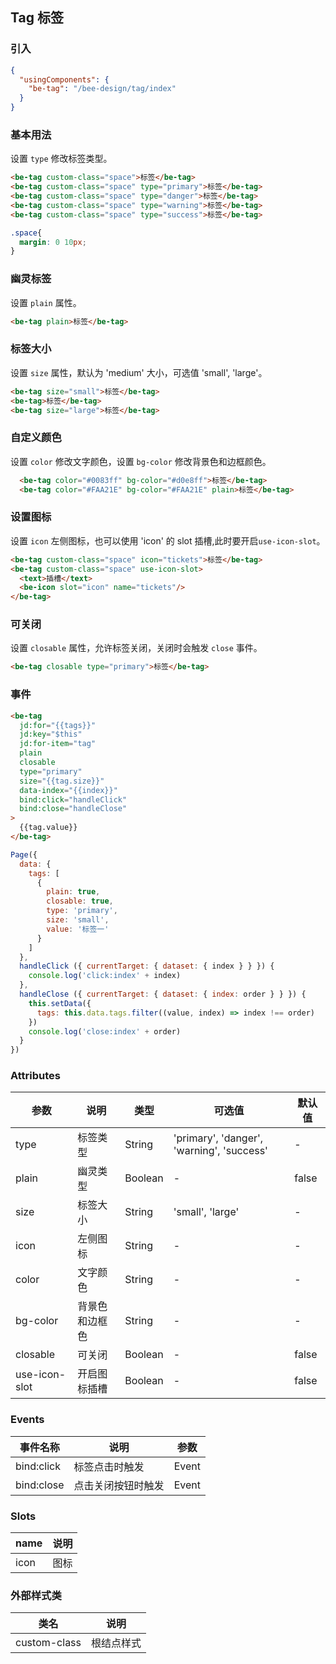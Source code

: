 ## Tag 标签

### 引入

```json
{
  "usingComponents": {
    "be-tag": "/bee-design/tag/index"
  }
}
```

### 基本用法

设置 `type` 修改标签类型。

```html
<be-tag custom-class="space">标签</be-tag>
<be-tag custom-class="space" type="primary">标签</be-tag>
<be-tag custom-class="space" type="danger">标签</be-tag>
<be-tag custom-class="space" type="warning">标签</be-tag>
<be-tag custom-class="space" type="success">标签</be-tag>
```
```css
.space{
  margin: 0 10px;
}
```
### 幽灵标签

设置 `plain` 属性。

```html
<be-tag plain>标签</be-tag>
```

### 标签大小

设置 `size` 属性，默认为 'medium' 大小，可选值 'small', 'large'。

```html
<be-tag size="small">标签</be-tag>
<be-tag>标签</be-tag>
<be-tag size="large">标签</be-tag>
```

### 自定义颜色

设置 `color` 修改文字颜色，设置 `bg-color` 修改背景色和边框颜色。

```html
  <be-tag color="#0083ff" bg-color="#d0e8ff">标签</be-tag>
  <be-tag color="#FAA21E" bg-color="#FAA21E" plain>标签</be-tag>
```

### 设置图标

设置 `icon` 左侧图标，也可以使用 'icon' 的 slot 插槽,此时要开启`use-icon-slot`。

```html
<be-tag custom-class="space" icon="tickets">标签</be-tag>
<be-tag custom-class="space" use-icon-slot>
  <text>插槽</text>
  <be-icon slot="icon" name="tickets"/>
</be-tag>
```

### 可关闭

设置 `closable` 属性，允许标签关闭，关闭时会触发 `close` 事件。
```html
<be-tag closable type="primary">标签</be-tag>
```

### 事件
```html
<be-tag
  jd:for="{{tags}}"
  jd:key="$this"
  jd:for-item="tag"
  plain
  closable
  type="primary"
  size="{{tag.size}}"
  data-index="{{index}}"
  bind:click="handleClick"
  bind:close="handleClose"
>
  {{tag.value}}
</be-tag>
```
```javascript
Page({
  data: {
    tags: [
      {
        plain: true,
        closable: true,
        type: 'primary',
        size: 'small',
        value: '标签一'
      }
    ]
  },
  handleClick ({ currentTarget: { dataset: { index } } }) {
    console.log('click:index' + index)
  },
  handleClose ({ currentTarget: { dataset: { index: order } } }) {
    this.setData({
      tags: this.data.tags.filter((value, index) => index !== order)
    })
    console.log('close:index' + order)
  }
})
```

### Attributes

| 参数      | 说明                                 | 类型      | 可选值       | 默认值   |
|---------- |------------------------------------ |---------- |------------- |-------- |
| type | 标签类型 | String | 'primary', 'danger', 'warning', 'success' | - | - |
| plain | 幽灵类型 | Boolean | - | false |
| size | 标签大小 | String | 'small', 'large' | - |
| icon | 左侧图标 | String | - | - |
| color | 文字颜色 | String | - | - |
| bg-color | 背景色和边框色 | String | - | - |
| closable | 可关闭 | Boolean | - | false |
| use-icon-slot | 开启图标插槽 | Boolean | - | false |



### Events

| 事件名称      | 说明                                 | 参数     |
|------------- |------------------------------------ |--------- |
| bind:click | 标签点击时触发 | Event |
| bind:close | 点击关闭按钮时触发 | Event |

### Slots

| name      | 说明       |
|------------- |----------- |
| icon | 图标 |

### 外部样式类

| 类名     | 说明                |
|---------|---------------------|
| custom-class | 根结点样式 |